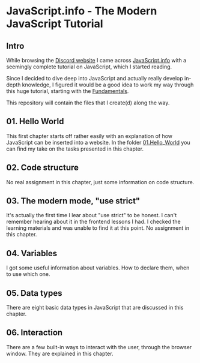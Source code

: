 # JavaScript.info - The Modern JavaScript Tutorial

## Intro

While browsing the [Discord website](https://discord.com/) I came 
across [JavaScript.info](https://javascript.info/) with a seemingly complete 
tutorial on JavaScript, which I started reading.

Since I decided to dive deep into JavaScript and actually really develop
in-depth knowledge, I figured it would be a good idea to work my way through 
this huge tutorial, starting with the [Fundamentals](https://javascript.info/first-steps).

This repository will contain the files that I create(d) along the way.


## 01. Hello World

This first chapter starts off rather easily with an explanation of how 
JavaScript can be inserted into a website. 
In the folder [01.Hello_World](01.Hello_World) 
you can find my take on the tasks presented in this chapter.


## 02. Code structure

No real assignment in this chapter, just some information on code structure.


## 03. The modern mode, "use strict"

It's actually the first time I lear about "use strict" to be honest. 
I can't remember hearing about it in the frontend lessons I had.
I checked the learning materials and was unable to find it at this point.
No assignment in this chapter.


## 04. Variables

I got some useful information about variables. How to declare them, when to use
which one.


## 05. Data types

There are eight basic data types in JavaScript that are discussed in this chapter.


## 06. Interaction

There are a few built-in ways to interact with the user, through the browser 
window. 
They are explained in this chapter.

